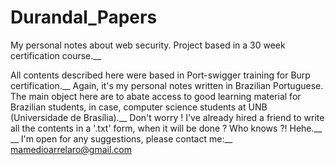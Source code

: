 # Durandal_Papers
My personal notes about web security. Project based in a 30 week certification course.__

All contents described here were based in Port-swigger training for Burp certification.__
Again, it's my personal notes written in Brazilian Portuguese. The main object here are to abate access to good learning material for Brazilian students, in case, computer science students at UNB (Universidade de Brasília).__
Don't worry ! I've already hired a friend to write all the contents in a '.txt' form, when it will be done ? Who knows ?! Hehe.__
__
I'm open for any suggestions, please contact me:__
mamedioarrelaro@gmail.com
